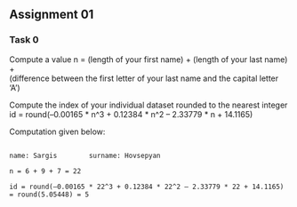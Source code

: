 ## Assignment 01

### Task 0

Compute a value n = (length of your first name) + (length of your last name) + \
(difference between the first letter of your last name and the capital letter ‘A’)

Compute the index of your individual dataset rounded to the nearest integer \
id = round(–0.00165 * n^3 + 0.12384 * n^2 – 2.33779 * n + 14.1165)

Computation given below:
```

name: Sargis        surname: Hovsepyan

n = 6 + 9 + 7 = 22

id = round(–0.00165 * 22^3 + 0.12384 * 22^2 – 2.33779 * 22 + 14.1165) = round(5.05448) = 5

```